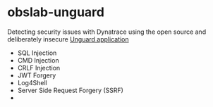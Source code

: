 # obslab-unguard
Detecting security issues with Dynatrace using the open source and deliberately insecure [Unguard application](https://github.com/dynatrace-oss/unguard)

- SQL Injection
- CMD Injection
- CRLF Injection
- JWT Forgery
- Log4Shell
- Server Side Request Forgery (SSRF)
- 
